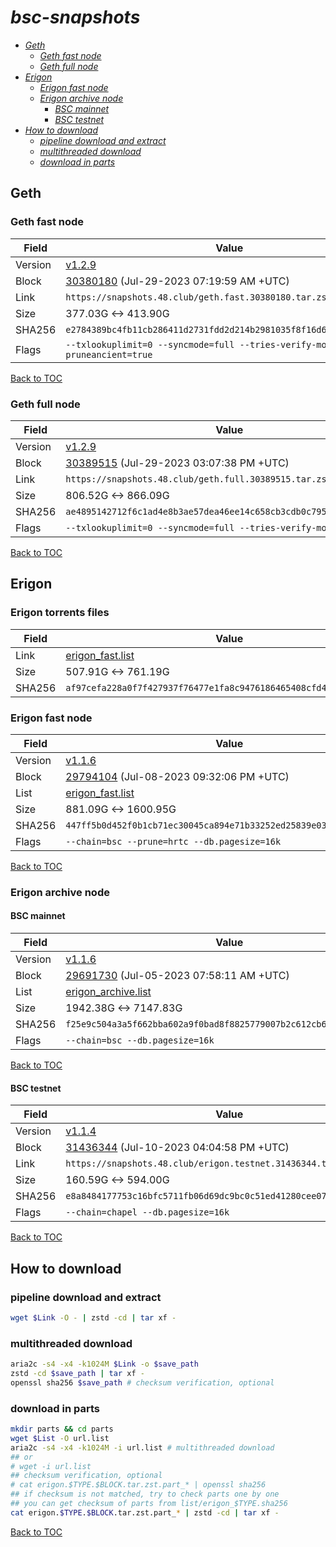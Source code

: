 # *bsc-snapshots*


- *[Geth](#geth)*
    - *[Geth fast node](#geth-fast-node)*
    - *[Geth full node](#geth-full-node)*
- *[Erigon](#erigon)*
    - *[Erigon fast node](#erigon-fast-node)*
    - *[Erigon archive node](#erigon-archive-node)*
        - *[BSC mainnet](#bsc-mainnet)*
        - *[BSC testnet](#bsc-testnet)*
- *[How to download](#how-to-download)*
    - *[pipeline download and extract](#pipeline-download-and-extract)*
    - *[multithreaded download](#multithreaded-download)*
    - *[download in parts](#download-in-parts)*

## Geth
### Geth fast node

| Field |Value |
| --- | --- |
| Version | [v1.2.9](https://github.com/bnb-chain/bsc/releases/tag/v1.2.9) |
| Block | [30380180](https://bscscan.com/block/30380180) (Jul-29-2023 07:19:59 AM +UTC) |
| Link | `https://snapshots.48.club/geth.fast.30380180.tar.zst` |
| Size | 377.03G <-> 413.90G |
| SHA256 | `e2784389bc4fb11cb286411d2731fdd2d214b2981035f8f16d6c4c5a74a1ed4d` |
| Flags | `--txlookuplimit=0 --syncmode=full --tries-verify-mode=none --pruneancient=true` |

[Back to TOC](#bsc-snapshots)

### Geth full node

| Field |Value |
| --- | --- |
| Version | [v1.2.9](https://github.com/bnb-chain/bsc/releases/tag/v1.2.9) |
| Block | [30389515](https://bscscan.com/block/30389515) (Jul-29-2023 03:07:38 PM +UTC) |
| Link | `https://snapshots.48.club/geth.full.30389515.tar.zst` |
| Size | 806.52G <-> 866.09G |
| SHA256 | `ae4895142712f6c1ad4e8b3ae57dea46ee14c658cb3cdb0c7955dbbff26f880c` |
| Flags | `--txlookuplimit=0 --syncmode=full --tries-verify-mode=local` |

[Back to TOC](#bsc-snapshots)

## Erigon

### Erigon torrents files
| Field |Value |
| --- | --- |
| Link | [erigon_fast.list](list/erigon_fast.list?raw=1) |
| Size | 507.91G <-> 761.19G |
| SHA256 | `af97cefa228a0f7f427937f76477e1fa8c9476186465408cfd4a542e26918e0b`|

### Erigon fast node

| Field |Value |
| --- | --- |
| Version | [v1.1.6](https://github.com/node-real/bsc-erigon/releases/tag/v1.1.6) |
| Block | [29794104](https://bscscan.com/block/29794104) (Jul-08-2023 09:32:06 PM +UTC) |
| List | [erigon_fast.list](list/erigon_fast.list?raw=1) |
| Size | 881.09G <-> 1600.95G |
| SHA256 | `447ff5b0d452f0b1cb71ec30045ca894e71b33252ed25839e034d3f0e75158f6`|
| Flags | `--chain=bsc --prune=hrtc --db.pagesize=16k` |

[Back to TOC](#bsc-snapshots)

### Erigon archive node

#### BSC mainnet

| Field |Value |
| --- | --- |
| Version | [v1.1.6](https://github.com/node-real/bsc-erigon/releases/tag/v1.1.6) |
| Block | [29691730](https://bscscan.com/block/29691730) (Jul-05-2023 07:58:11 AM +UTC) |
| List | [erigon_archive.list](list/erigon_archive.list?raw=1) |
| Size | 1942.38G <-> 7147.83G |
| SHA256 | `f25e9c504a3a5f662bba602a9f0bad8f8825779007b2c612cb6f3e81129cc829` |
| Flags | `--chain=bsc --db.pagesize=16k` |

[Back to TOC](#bsc-snapshots)

#### BSC testnet

| Field |Value |
| --- | --- |
| Version | [v1.1.4](https://github.com/node-real/bsc-erigon/releases/tag/v1.1.4) |
| Block | [31436344](https://testnet.bscscan.com/block/31436344) (Jul-10-2023 04:04:58 PM +UTC) |
| Link | `https://snapshots.48.club/erigon.testnet.31436344.tar.zst` |
| Size | 160.59G <-> 594.00G |
| SHA256 | `e8a8484177753c16bfc5711fb06d69dc9bc0c51ed41280cee074ae4554a71e60` |
| Flags | `--chain=chapel --db.pagesize=16k` |

[Back to TOC](#bsc-snapshots)

## How to download
### pipeline download and extract

```bash
wget $Link -O - | zstd -cd | tar xf -
```

### multithreaded download

```bash
aria2c -s4 -x4 -k1024M $Link -o $save_path
zstd -cd $save_path | tar xf -
openssl sha256 $save_path # checksum verification, optional
```

### download in parts

```bash
mkdir parts && cd parts
wget $List -O url.list
aria2c -s4 -x4 -k1024M -i url.list # multithreaded download
## or
# wget -i url.list
## checksum verification, optional
# cat erigon.$TYPE.$BLOCK.tar.zst.part_* | openssl sha256
## if checksum is not matched, try to check parts one by one
## you can get checksum of parts from list/erigon_$TYPE.sha256
cat erigon.$TYPE.$BLOCK.tar.zst.part_* | zstd -cd | tar xf -
```

[Back to TOC](#bsc-snapshots)
